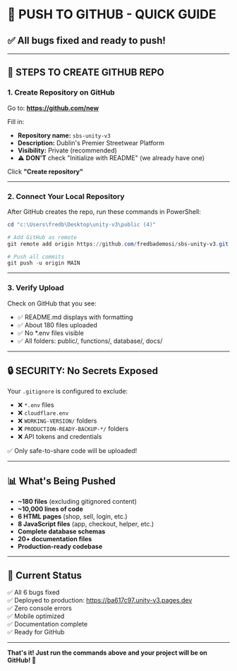 # 🚀 PUSH TO GITHUB - QUICK GUIDE

## ✅ All bugs fixed and ready to push!

---

## 📝 STEPS TO CREATE GITHUB REPO

### 1. Create Repository on GitHub

Go to: **https://github.com/new**

Fill in:

- **Repository name:** `sbs-unity-v3`
- **Description:** Dublin's Premier Streetwear Platform
- **Visibility:** Private (recommended)
- ⚠️ **DON'T** check "Initialize with README" (we already have one)

Click **"Create repository"**

---

### 2. Connect Your Local Repository

After GitHub creates the repo, run these commands in PowerShell:

```powershell
cd "c:\Users\fredb\Desktop\unity-v3\public (4)"

# Add GitHub as remote
git remote add origin https://github.com/fredbademosi/sbs-unity-v3.git

# Push all commits
git push -u origin MAIN
```

---

### 3. Verify Upload

Check on GitHub that you see:

- ✅ README.md displays with formatting
- ✅ About 180 files uploaded
- ✅ No \*.env files visible
- ✅ All folders: public/, functions/, database/, docs/

---

## 🔒 SECURITY: No Secrets Exposed

Your `.gitignore` is configured to exclude:

- ❌ `*.env` files
- ❌ `cloudflare.env`
- ❌ `WORKING-VERSION/` folders
- ❌ `PRODUCTION-READY-BACKUP-*/` folders
- ❌ API tokens and credentials

✅ Only safe-to-share code will be uploaded!

---

## 📊 What's Being Pushed

- **~180 files** (excluding gitignored content)
- **~10,000 lines of code**
- **6 HTML pages** (shop, sell, login, etc.)
- **8 JavaScript files** (app, checkout, helper, etc.)
- **Complete database schemas**
- **20+ documentation files**
- **Production-ready codebase**

---

## 🎯 Current Status

✅ All 6 bugs fixed  
✅ Deployed to production: https://ba617c97.unity-v3.pages.dev  
✅ Zero console errors  
✅ Mobile optimized  
✅ Documentation complete  
✅ Ready for GitHub

---

**That's it! Just run the commands above and your project will be on GitHub! 🎉**
